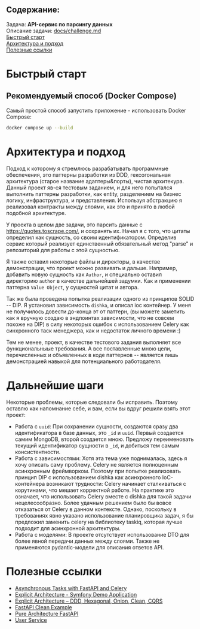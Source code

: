 
## Содержание:  
Задача: **API-сервис по парсингу данных**  
Описание задачи: [docs/challenge.md](docs/challenge.md)  
[Быстрый старт](#быстрый-старт)  
[Архитектура и подход](#архитектура-и-подход)  
[Полезные ссылки](#полезные-ссылки)  


# Быстрый старт

## Рекомендуемый способ (Docker Compose)

Самый простой способ запустить приложение - использовать Docker Compose:

```bash
docker compose up --build
```

# Архитектура и подход
Подход к которому я стремлюсь разрабатывать программные обеспечения, это паттерны разработки из DDD, гексогональная архитектура (старое название адаптеры&порты), чистая архитекура. Данный проект яв-ся тестовым заданием, и для него попытался выполнить паттерны разработки, как entity, разделением на бизнес логику, инфраструктура, и представления. Используя абстракцию я реализовал контракты между слоями, как это и принято в любой подобной архитектуре.

У проекта в целом две задачи, это парсить данные с https://quotes.toscrape.com/, и сохранять их. Начал я с того, что цитаты определил как сущность, со своим идентификатором. Определив сервис который реализует единственный обязательный метод "parse" и репозиторий для работы с этой сущностью.

Я также оставил некоторые файлы и директоры, в качестве демонстрации, что проект можно развивать и дальше. Например, добавить новую сущность как `Author`, и специально оставил директорию `author` в качестве дальнейшей задумки. Как и применении паттерна `Value Object`, у сущностей цитат и автора.

Так же была проведена попытка реализации одного из принципов SOLID -- DIP. Я установил зависимость `dishka`, и описал ioc контейнер. У меня не получилось довести до-конца эт   от паттерн, (вы можете заметить как я вручную создаю в эндпоинтах зависимости, что не совсем похоже на DIP) в силу некоторых ошибок с использованием Celery как синхронного таск менеджера, как и недостаток личного времени :)

Тем не менее, проект, в качестве тестового задания выполняет все функциональныые требования. А все поставленные мною цели, перечисленных и объявленных в коде паттернов -- является лишь демонстрацией навыкой для потенциального работодателя.


# Дальнейшие шаги
Некоторые проблемы, которые следовали бы исправить. Поэтому оставлю как напомнание себе, и вам, если вы вдруг решили взять этот проект:

 - Работа с `uuid`: При сохранении сущности, создаются сразу два идентификатора в базе данных, это `_id` и `uuid`. Первый создается самим MongoDB, второй создается мною. Предложу переименовать текущий идентификатор сущности в `_id`, и добиться тем самым консистентности.
 - Работа с зависимостями: Хотя эта тема уже поднималась, здесь я хочу описать саму проблему. Celery не является полноценным асинхронным фреймворком. Поэтому при попытке реализовать принцип DIP с использованием dishka как асинхронного IoC-контейнера возникают трудности: Celery начинает сталкиваться с корутинами, что мешает корректной работе. На практике это означает, что использовать Celery вместе с dishka для такой задачи нецелесообразно. Более удачным решением было бы вовсе отказаться от Celery в данном контексте. Однако, поскольку в требованиях явно указано использование планировщика задач, я бы предложил заменить celery на библиотеку taskiq, которая лучше подходит для асинхронной архитектуры.
 - Работа с моделями: В проекте отсутствует использование DTO для более явной передачи данных между слоями. Также не применяются pydantic-модели для описания ответов API.



# Полезные ссылки

- [Asynchronous Tasks with FastAPI and Celery](https://testdriven.io/blog/fastapi-and-celery/)
- [Explicit Architecture - Symfony Demo Application](https://github.com/hgraca/explicit-architecture-php)
- [Explicit Architecture – DDD, Hexagonal, Onion, Clean, CQRS](https://herbertograca.com/2017/11/16/explicit-architecture-01-ddd-hexagonal-onion-clean-cqrs-how-i-put-it-all-together/#application-core-organisation)
- [FastAPI Clean Example](https://github.com/ivan-borovets/fastapi-clean-example)
- [Pure Architecture FastAPI](https://github.com/Maclovi/pure-architecture-fastapi)
- [User Service](https://github.com/SamWarden/user_service)